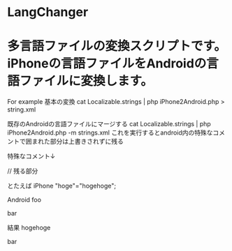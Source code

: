 LangChanger
===========
多言語ファイルの変換スクリプトです。
iPhoneの言語ファイルをAndroidの言語ファイルに変換します。
===========
For example
基本の変換
cat Localizable.strings | php iPhone2Android.php > string.xml

既存のAndroidの言語ファイルにマージする
cat Localizable.strings | php iPhone2Android.php -m strings.xml
これを実行するとandroid内の特殊なコメントで囲まれた部分は上書きされずに残る

特殊なコメント↓
<!-- start android only -->
// 残る部分
<!-- end android only -->

とたえば
iPhone
"hoge"="hogehoge";

Android
<string name="foo">foo</string>
<!-- start android only -->
<string name="bar">bar</string>
<!-- end android only -->

結果
<string name="hoge">hogehoge</string>
<!-- start android only -->
<string name="bar">bar</string>
<!-- end android only -->
